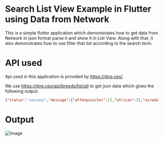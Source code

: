 # Search List View Example in Flutter using Data from Network

This is a simple flutter application which demonstrates how to get data from 
Network in json format parse it and show it in List View. Along with that, it also 
demonstrates how to use filter that list according to the search term.

# API used

Api used in this application is provided by https://dog.ceo/

We use https://dog.ceo/api/breeds/list/all to get 
json data which gives the following output.

```json
{"status":"success","message":{"affenpinscher":[],"african":[],"airedale":[],"akita":[],"appenzeller":[],"basenji":[],"beagle":[],"bluetick":[],"borzoi":[],"bouvier":[],"boxer":[],"brabancon":[],"briard":[],"bulldog":["boston","english","french"],"bullterrier":["staffordshire"],"cairn":[],"cattledog":["australian"],"chihuahua":[],"chow":[],"clumber":[],"cockapoo":[],"collie":["border"],"coonhound":[],"corgi":["cardigan"],"cotondetulear":[],"dachshund":[],"dalmatian":[],"dane":["great"],"deerhound":["scottish"],"dhole":[],"dingo":[],"doberman":[],"elkhound":["norwegian"],"entlebucher":[],"eskimo":[],"frise":["bichon"],"germanshepherd":[],"greyhound":["italian"],"groenendael":[],"hound":["afghan","basset","blood","english","ibizan","walker"],"husky":[],"keeshond":[],"kelpie":[],"komondor":[],"kuvasz":[],"labrador":[],"leonberg":[],"lhasa":[],"malamute":[],"malinois":[],"maltese":[],"mastiff":["bull","english","tibetan"],"mexicanhairless":[],"mix":[],"mountain":["bernese","swiss"],"newfoundland":[],"otterhound":[],"papillon":[],"pekinese":[],"pembroke":[],"pinscher":["miniature"],"pointer":["german","germanlonghair"],"pomeranian":[],"poodle":["miniature","standard","toy"],"pug":[],"puggle":[],"pyrenees":[],"redbone":[],"retriever":["chesapeake","curly","flatcoated","golden"],"ridgeback":["rhodesian"],"rottweiler":[],"saluki":[],"samoyed":[],"schipperke":[],"schnauzer":["giant","miniature"],"setter":["english","gordon","irish"],"sheepdog":["english","shetland"],"shiba":[],"shihtzu":[],"spaniel":["blenheim","brittany","cocker","irish","japanese","sussex","welsh"],"springer":["english"],"stbernard":[],"terrier":["american","australian","bedlington","border","dandie","fox","irish","kerryblue","lakeland","norfolk","norwich","patterdale","russell","scottish","sealyham","silky","tibetan","toy","westhighland","wheaten","yorkshire"],"vizsla":[],"weimaraner":[],"whippet":[],"wolfhound":["irish"]}}
```

# Output

![Image](https://github.com/nishkarshit/Search-ListView-Flutter/blob/master/20190519_212625.gif)

